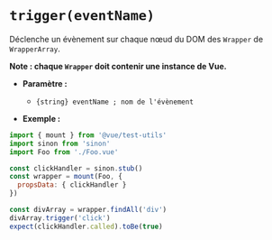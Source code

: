 # `trigger(eventName)`

Déclenche un évènement sur chaque nœud du DOM des `Wrapper` de `WrapperArray`.

**Note : chaque `Wrapper` doit contenir une instance de Vue.**

- **Paramètre :**
  - `{string} eventName ; nom de l'évènement`

- **Exemple :**

```js
import { mount } from '@vue/test-utils'
import sinon from 'sinon'
import Foo from './Foo.vue'

const clickHandler = sinon.stub()
const wrapper = mount(Foo, {
  propsData: { clickHandler }
})

const divArray = wrapper.findAll('div')
divArray.trigger('click')
expect(clickHandler.called).toBe(true)
```
